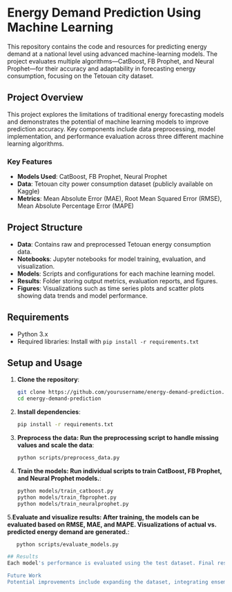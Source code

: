 # Energy Demand Prediction Using Machine Learning

This repository contains the code and resources for predicting energy demand at a national level using advanced machine-learning models. The project evaluates multiple algorithms—CatBoost, FB Prophet, and Neural Prophet—for their accuracy and adaptability in forecasting energy consumption, focusing on the Tetouan city dataset.

## Project Overview

This project explores the limitations of traditional energy forecasting models and demonstrates the potential of machine learning models to improve prediction accuracy. Key components include data preprocessing, model implementation, and performance evaluation across three different machine learning algorithms.

### Key Features
- **Models Used**: CatBoost, FB Prophet, Neural Prophet
- **Data**: Tetouan city power consumption dataset (publicly available on Kaggle)
- **Metrics**: Mean Absolute Error (MAE), Root Mean Squared Error (RMSE), Mean Absolute Percentage Error (MAPE)

## Project Structure

- **Data**: Contains raw and preprocessed Tetouan energy consumption data.
- **Notebooks**: Jupyter notebooks for model training, evaluation, and visualization.
- **Models**: Scripts and configurations for each machine learning model.
- **Results**: Folder storing output metrics, evaluation reports, and figures.
- **Figures**: Visualizations such as time series plots and scatter plots showing data trends and model performance.

## Requirements

- Python 3.x
- Required libraries: Install with `pip install -r requirements.txt`

## Setup and Usage

1. **Clone the repository**:
   ```bash
   git clone https://github.com/yourusername/energy-demand-prediction.git
   cd energy-demand-prediction


2. **Install dependencies**:
   ```bash
   pip install -r requirements.txt

3. **Preprocess the data: Run the preprocessing script to handle missing values and scale the data**:
   ```bash
   python scripts/preprocess_data.py
4. **Train the models: Run individual scripts to train CatBoost, FB Prophet, and Neural Prophet models.**:
   ```bash
   python models/train_catboost.py
   python models/train_fbprophet.py
   python models/train_neuralprophet.py
5.**Evaluate and visualize results: After training, the models can be evaluated based on RMSE, MAE, and MAPE. Visualizations of actual vs. predicted energy demand are generated.**:
```bash
   python scripts/evaluate_models.py

## Results
Each model's performance is evaluated using the test dataset. Final results are stored in the Results directory, showing how each model performs in terms of accuracy and reliability.

Future Work
Potential improvements include expanding the dataset, integrating ensemble models, and exploring additional feature engineering techniques to enhance model accuracy.



